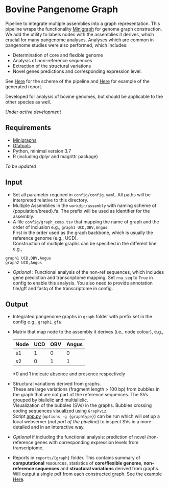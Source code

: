 # Bovine Pangenome Graph

Pipeline to integrate multiple assemblies into a graph representation.
This pipeline wraps the functionality [Minigraph](https://github.com/lh3/minigraph) for genome graph construction. 
We add the utility to labels nodes with the assemblies it derives, which crucial for many pangenome analyses. 
Analyses which are common in pangenome studies were also performed, which includes:    
- Determination of core and flexible genome    
- Analysis of non-reference sequences    
- Extraction of the structural variations     
- Novel genes predictions and corresponding expression level.        

See [Here](pipeline_scheme.pdf) for the scheme of the pipeline and [Here](reports/taurus_report.pdf) for example of the generated report. 

Developed for analysis of bovine genomes, but should be applicable to the other species as well.      

*Under active development*



**Requirements**
---
- [Minigraphs](https://github.com/lh3/minigraph) 
- [Gfatools](https://github.com/lh3/gfatools)
- Python, minimal version 3.7
- R (including dplyr and magrittr package)

*To be updated*

**Input**
---
- Set all parameter required in `config/config.yaml`. All paths will be interpreted relative to this directory. 
- Multiple Assemblies in the `workdir/assembly` with naming scheme of {population/breed}.fa. The prefix will be used as identifier for the assembly.
- A file `config/graph_comp.tsv` that mapping the name of graph and the order of inclusion e.g., `graph1 UCD,OBV,Angus`.    
First in the order used as the graph backbone, which is usually the reference genome (e.g., UCD).       
Construction of multiple graphs can be specified in the different line e.g., 

``` 
graph1 UCD,OBV,Angus 
graph2 UCD,Angus 
``` 
- *Optional* : Functional analysis of the non-ref sequences, which includes gene prediction and transcriptome mapping. 
Set `rna_seq` to `True` in config to enable this analysis. You also need to provide annotation file/gff and fastq of the transcriptome in config.  

**Output**
---
- Integrated pangenome graphs in `graph` folder with prefix set in the config e.g., `graph1.gfa`    
- Matrix that map node to the assembly it derives (i.e., node colour), e.g.,    

    |Node|UCD|OBV|Angus|   
    |-|-|-|-|
    |s1|1|0|0|
    |s2|0|1|1|

    *0 and 1 indicate absence and presence respectively

- Structural variations derived from graphs.      
These are large variations (fragment length > 100 bp) from bubbles in the graph that are
not part of the reference sequences. The SVs grouped by biallelic and multiallelic.        
Visualization of the bubbles (SVs) in the graphs. Bubbles crossing coding sequences visualized using `Graphviz`.       
Script [app.py](visualize/app.py) (`options -g {graphtype}`) can be run which will set up a local webserver (*not part of the pipeline*) to inspect SVs in a more detailed and in an interactive way. 

- *Optional* if including the functional analysis: prediction of novel /non-reference genes with corresponding expression levels from transcriptome. 

- Reports in `reports/{graph}` folder. This contains summary of **computational** resources, statistics of **core/flexible genome**, **non-reference sequences** and **structural variations** derived from graphs. 
Will output a single pdf from each constructed graph. See the example [Here](reports/taurus_report.pdf).


 

